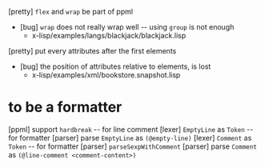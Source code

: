 [pretty] `flex` and `wrap` be part of ppml

- [bug] `wrap` does not really wrap well -- using `group` is not enough
  - x-lisp/examples/langs/blackjack/blackjack.lisp

[pretty] put every attributes after the first elements

- [bug] the position of attributes relative to elements, is lost
  - x-lisp/examples/xml/bookstore.snapshot.lisp

# to be a formatter

[ppml] support `hardbreak` -- for line comment
[lexer] `EmptyLine` as `Token` -- for formatter
[parser] parse `EmptyLine` as `(@empty-line)`
[lexer] `Comment` as `Token` -- for formatter
[parser] `parseSexpWithComment`
[parser] parse `Comment` as `(@line-comment <comment-content>)`
